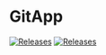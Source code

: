 # GitApp

[![Releases](https://img.shields.io/github/languages/code-size/zxc135781/GitApp)](https://github.com/zxc135781/GitApp)
[![Releases](https://img.shields.io/github/issues-raw/zxc135781/gitapp?style=social)](https://github.com/zxc135781/GitApp)

